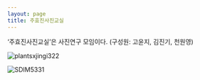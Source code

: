 ```yaml
---
layout: page
title: 주효진사진교실
---
```


‘주효진사진교실’은 사진연구 모임이다. (구성원: 고윤지, 김진기, 천원영)

![plantsxjingi322](https://user-images.githubusercontent.com/81041256/192147995-5b31bec1-c6b6-4ed9-8a8a-8381e9483697.jpg)

![SDIM5331](https://user-images.githubusercontent.com/81041256/192149303-f22328cc-8ecd-447b-b330-ac3f01584804.jpg)
